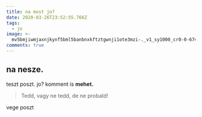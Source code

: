 ```yaml
---
title: na most jo?
date: 2020-03-26T23:52:55.766Z
tags:
  - jo
image: >-
  mv5bmjiwmjaxnjkynf5bml5banbnxkftztgwnji1ote3mzi-._v1_sy1000_cr0-0-674-1000_al_.jpg
comments: true
---
```

## na nesze.

teszt poszt. jo? komment is **mehet.**

> Tedd, vagy ne tedd, de ne probald!

vege poszt
